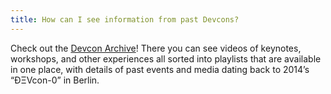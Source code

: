 ```yaml
---
title: How can I see information from past Devcons?
---
```


Check out the [Devcon Archive](https://archive.devcon.org/)! There you can see videos of keynotes, workshops, and other experiences all sorted into playlists that are available in one place, with details of past events and media dating back to 2014’s “ÐΞVcon-0” in Berlin.

